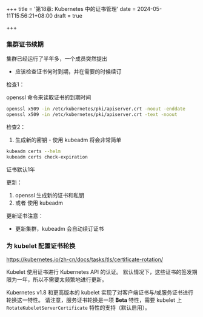 +++
title = '第18章: Kubernetes 中的证书管理'
date = 2024-05-11T15:56:21+08:00
draft = true

+++

### 集群证书续期

集群已经运行了半年多，一个成员突然提出

+ 应该检查证书何时到期，并在需要的时候续订

检查1：

openssl 命令来读取证书的到期时间

```sh
openssl x509 -in /etc/kubernetes/pki/apiserver.crt -noout -enddate
openssl x509 -in /etc/kubernetes/pki/apiserver.crt -text -noout
```

检查2：

1. 生成新的密钥 - 使用 kubeadm 将会非常简单

```sh
kubeadm certs --helm
kubeadm certs check-expiration
```

证书默认1年

更新：

1. openssl 生成新的证书和私钥
2. 或者 使用 kubeadm

更新证书注意：

+ 更新集群，kubeadm 会自动续订证书



### 为 kubelet 配置证书轮换

https://kubernetes.io/zh-cn/docs/tasks/tls/certificate-rotation/

Kubelet 使用证书进行 Kubernetes API 的认证。 默认情况下，这些证书的签发期限为一年，所以不需要太频繁地进行更新。

Kubernetes v1.8 和更高版本的 kubelet 实现了对客户端证书与/或服务证书进行轮换这一特性。 请注意，服务证书轮换是一项 **Beta** 特性，需要 kubelet 上 `RotateKubeletServerCertificate` 特性的支持（默认启用）。

